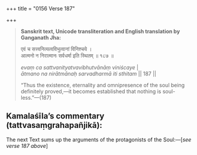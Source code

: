 +++
title = "0156 Verse 187"

+++
> **Sanskrit text, Unicode transliteration and English translation by Ganganath Jha:** 
>
> एवं च सत्त्वनित्यत्वविभुत्वानां विनिश्चये ।  
> आत्मनो न निरात्मानः सर्वधर्मा इति स्थितम् ॥ १८७ ॥ 
>
> *evaṃ ca sattvanityatvavibhutvānāṃ viniścaye* \|  
> *ātmano na nirātmānaḥ sarvadharmā iti sthitam* \|\| 187 \|\| 
>
> “Thus the existence, eternality and omnipresence of the soul being definitely proved,—it becomes established that nothing is soul-less.”—(187)



## Kamalaśīla’s commentary (tattvasaṃgrahapañjikā):

The next Text sums up the arguments of the protagonists of the Soul:—[*see verse 187 above*]


